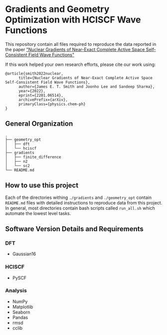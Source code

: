# Gradients and Geometry Optimization with HCISCF Wave Functions

This repository contain all files required to reproduce the data reported in the paper ["Nuclear Gradients of Near-Exact Complete Active Space Self-Consistent Field Wave Functions"](https://arxiv.org/abs/2201.06514)

If this work helped your own research efforts, please cite our work using:

```
@article{smith2022nuclear,
      title={Nuclear Gradients of Near-Exact Complete Active Space Self-Consistent Field Wave Functions}, 
      author={James E. T. Smith and Joonho Lee and Sandeep Sharma},
      year={2022},
      eprint={2201.06514},
      archivePrefix={arXiv},
      primaryClass={physics.chem-ph}
}
```

## General Organization

```
.
├── geometry_opt
│   ├── dft
│   └── hciscf
├── gradients
│   ├── finite_difference
│   ├── n2
│   └── sc2
└── README.md
```


## How to use this project
Each of the directories withing `./gradients` and `./geometry_opt` contain `README.md` files with detailed instructions to reproduce data from this project.
In general, most directories contain bash scripts called `run_all.sh` which automate the lowest level tasks.


## Software Version Details and Requirements

### DFT 
- Gaussian16
### HCISCF
- PySCF

### Analysis
- NumPy
- Matplotlib
- Seaborn
- Pandas
- rmsd
- cclib


